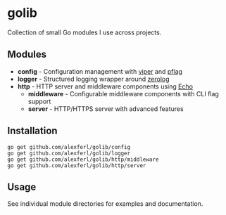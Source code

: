 # golib

Collection of small Go modules I use across projects.

## Modules

- **config** - Configuration management with [viper](https://github.com/spf13/viper) and [pflag](https://github.com/spf13/pflag)
- **logger** - Structured logging wrapper around [zerolog](https://github.com/rs/zerolog)
- **http** - HTTP server and middleware components using [Echo](https://github.com/labstack/echo)
    - **middleware** - Configurable middleware components with CLI flag support
    - **server** - HTTP/HTTPS server with advanced features

## Installation

```shell
go get github.com/alexferl/golib/config
go get github.com/alexferl/golib/logger
go get github.com/alexferl/golib/http/middleware
go get github.com/alexferl/golib/http/server
```

## Usage

See individual module directories for examples and documentation.
